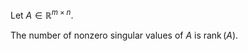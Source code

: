 Let $A \in \mathbb{R}^{m \times n}$.

The number of nonzero singular values of $A$ is $\operatorname{rank}(A)$. 
